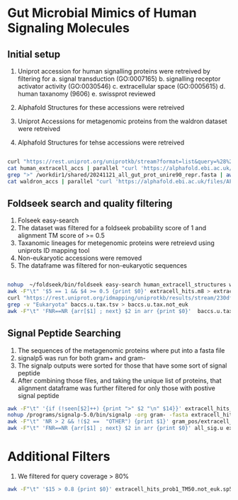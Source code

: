 # Gut Microbial Mimics of Human Signaling Molecules

## Initial setup


1. Uniprot accession for human signalling proteins were retreived by filtering for 
 a. signal transduction (GO:0007165)
 b. signalling receptor activator activity (GO:0030546)
 c. extracellular space (GO:0005615)
 d. human taxanomy (9606)
 e. swissprot reviewed

2. Alphafold Structures for these accessions were retreived
3. Uniprot Accessions for  metagenomic proteins from the waldron dataset were retreived
4. Alphafold Structures for tehse accessions were retreived

```bash

curl "https://rest.uniprot.org/uniprotkb/stream?format=list&query=%28%28go%3A0007165%29+AND+%28go%3A0030546%29+AND+%28go%3A0005615%29+AND+%28taxonomy_id%3A9606%29+AND+%28reviewed%3Atrue%29%29" -o human_extracell_accs
cat human_extracell_accs | parallel "curl 'https://alphafold.ebi.ac.uk/files/AF-{}-F1-model_v4.pdb' -o human_extracell_structures/{}.pdb"
grep ">" /workdir1/shared/20241121_all_gut_prot_unire90_repr.fasta | awk -F"_" '{print $2}' > waldron_accs
cat waldron_accs | parallel "curl 'https://alphafold.ebi.ac.uk/files/AF-{}-F1-model_v4.pdb' -o waldron_structures/{}.pdb"

```



## Foldseek search and quality filtering

1. Folseek easy-search
2. The dataset was filtered for a foldseek probability score of 1 and alignment TM score of >= 0.5
3. Taxanomic lineages for metegenomic proteins were retreievd using uniprots ID mapping tool
4. Non-eukaryotic accessions were removed
5. The dataframe was filtered for  non-eukaryotic sequences





```bash

nohup  ~/foldseek/bin/foldseek easy-search human_extracell_structures waldron_structures extracell_hits.m8 tmpfolder --threads 50 --format-output "query,target,pident,alntmscore,prob,evalue,bits,alnlen,qstart,qend,tstart,tend,qseq,tseq,qcov,tcov" &
awk -F"\t" '$5 == 1 && $4 >= 0.5 {print $0}' extracell_hits.m8 > extracell_hits_prob1_TM50.m8
curl "https://rest.uniprot.org/idmapping/uniprotkb/results/stream/230df76ad8570db60e45823331400d08d084fa4b?fields=accession%2Clineage&format=tsv" -o baccs.u.tax.tsv
grep -v "Eukaryota" baccs.u.tax.tsv > baccs.u.tax.not_euk
awk -F"\t" 'FNR==NR {arr[$1] ; next} $2 in arr {print $0}'  baccs.u.tax.not_euk extracell_hits_prob1_TM50.m8  > extracell_hits_prob1_TM50.not_euk.m8

```

## Signal Peptide Searching


1. The sequences of the metagenomic proteins where put into a fasta file
2. signalp5 was run for both gram+ and gram- 
3. The signalp outputs were sorted for those that have some sort of signal peptide
4. After combining those files, and taking the unique list of proteins, that alignment dataframe was further filtered for only those with postive signal peptide

```bash
awk -F"\t" '{if (!seen[$2]++) {print ">" $2 "\n" $14}}' extracell_hits_prob1_TM50.m8 > extracell_hits_prob1_TM50.bact.fa
nohup /programs/signalp-5.0/bin/signalp -org gram- -fasta extracell_hits_prob1_TM50.not_euk.bact.fa -gff3  &
awk -F"\t" 'NR > 2 && !($2 ==  "OTHER") {print $1}' gram_pos/extracell_hits_prob1_TM50.not_euk.bact_summary.signalp5 > gram_pos_sig ; awk -F"\t" 'NR > 2 && !($2 ==  "OTHER") {print $1}' gram_neg/extracell_hits_prob1_TM50.not_euk.bact_summary.signalp5 > gram_neg_sig 
awk -F"\t" 'FNR==NR {arr[$1] ; next} $2 in arr {print $0}' all_sig.u extracell_hits_prob1_TM50.not_euk.m8 > extracell_hits_prob1_TM50.not_euk.sp5.m8
```


# Additional Filters

1. We filtered for query coverage > 80%

```bash
awk -F"\t" '$15 > 0.8 {print $0}' extracell_hits_prob1_TM50.not_euk.sp5.m8 > extracell_hits_prob1_TM50.not_euk.sp5.qcov80.m8
```
